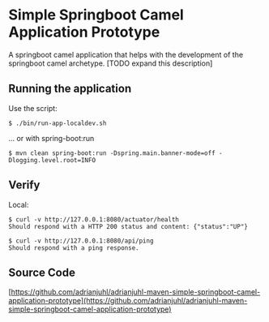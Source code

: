 # Simple Springboot Camel Application Prototype

A springboot camel application that helps with the development of the springboot camel archetype.
[TODO expand this description]

## Running the application

Use the script:
```
$ ./bin/run-app-localdev.sh
```
... or with spring-boot:run
```
$ mvn clean spring-boot:run -Dspring.main.banner-mode=off -Dlogging.level.root=INFO
```

## Verify

Local:
```
$ curl -v http://127.0.0.1:8080/actuator/health
Should respond with a HTTP 200 status and content: {"status":"UP"}

$ curl -v http://127.0.0.1:8080/api/ping
Should respond with a ping response.
```

## Source Code

[https://github.com/adrianjuhl/adrianjuhl-maven-simple-springboot-camel-application-prototype](https://github.com/adrianjuhl/adrianjuhl-maven-simple-springboot-camel-application-prototype)
